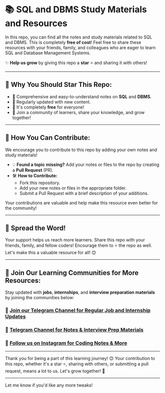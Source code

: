 

# 📚 SQL and DBMS Study Materials and Resources  
In this repo, you can find all the notes and study materials related to SQL and DBMS. This is completely **free of cost**! Feel free to share these resources with your friends, family, and colleagues who are eager to learn SQL and Database Management Systems.

✨ **Help us grow** by giving this repo a **star** ⭐ and sharing it with others!

---

## 🚀 Why You Should Star This Repo:
- 📖 Comprehensive and easy-to-understand notes on **SQL** and **DBMS**.
- 📝 Regularly updated with new content.
- 🌟 It's completely **free** for everyone!
- 👫 Join a community of learners, share your knowledge, and grow together!

---

## 👥 How You Can Contribute:
We encourage you to contribute to this repo by adding your own notes and study materials!

- 💡 **Found a topic missing?** Add your notes or files to the repo by creating a **Pull Request** (PR).
- 🛠️ **How to Contribute:** 
  - Fork this repository.
  - Add your new notes or files in the appropriate folder.
  - Submit a Pull Request with a brief description of your additions.
  
Your contributions are valuable and help make this resource even better for the community!

---

## 📢 Spread the Word!  
Your support helps us reach more learners. Share this repo with your friends, family, and fellow coders! Encourage them to ⭐ the repo as well. Let's make this a valuable resource for all! 😊

---

## 👥 Join Our Learning Communities for More Resources:  
Stay updated with **jobs**, **internships**, and **interview preparation materials** by joining the communities below:

### 💼 [Join our Telegram Channel for Regular Job and Internship Updates](https://telegram.me/jobsinternshipswale)  
### 📘 [Telegram Channel for Notes & Interview Prep Materials](https://telegram.me/staylearner)  
### 📸 [Follow us on Instagram for Coding Notes & More](https://www.instagram.com/coders_notes/)

---

Thank you for being a part of this learning journey! 😊 Your contribution to this repo, whether it's a star ⭐, sharing with others, or submitting a pull request, means a lot to us. Let's grow together! 💪

---

Let me know if you'd like any more tweaks!
